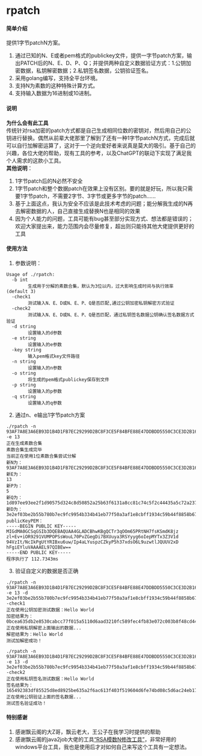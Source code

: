 # rpatch

#### 简单介绍
提供1字节patchN方案。
1. 通过已知的N、E或者pem格式的publickey文件，提供一字节patch方案，输出PATCH后的N、E、D、P、Q；并提供两种自定义数据验证方式：1.公钥加密数据，私钥解密数据；2.私钥签名数据，公钥验证签名。
2. 采用golang编写，支持全平台环境。
3. 支持N为素数的这种特殊计算方式。
4. 支持输入数据为16进制或10进制。

#### 说明
**为什么会有此工具**  
传统针对rsa加密的patch方式都是自己生成相同位数的密钥对，然后用自己的公钥进行替换。偶然从前辈大佬那里了解到了还有一种1字节patchN方式，完成后就可以自行加解密运算了，这对于一个逆向爱好者来说真是莫大的吸引。基于自己的兴趣，各位大佬的帮助，现有工具的参考，以及ChatGPT的联动下实现了满足我个人需求的这款小工具。  
**其他说明**：
1. 1字节patch后的N必然不安全
2. 1字节patch和整个数据patch在效果上没有区别。要的就是好玩，所以我只需要1字节patch，不需要2字节、3字节或更多字节的patch......
3. 基于上面这点，我认为安全不应该是此技术考虑的问题；能分解我生成的N再去解密数据的人，自己直接生成替换N也是相同的效果
4. 因为个人能力的问题，工具可能有bug甚至部分实现方式、想法都是错误的；欢迎大家提出来，能力范围内会尽量修复，超出则只能待其他大佬提供更好的工具

#### 使用方法

1.  参数说明：
```
Usage of ./rpatch:
  -b int
        生成用于分解的素数合集，默认为3位以内，过大影响生成时间与执行效率 (default 3)
  -check1
        测试输入N、E、D或N、E、P、Q是否匹配,通过公钥加密私钥解密方式验证
  -check2
        测试输入N、E、D或N、E、P、Q是否匹配，通过私钥签名数据公钥确认签名数据方式验证
  -d string
        设置输入的d参数
  -e string
        设置输入的e参数
  -key string
        输入pem格式key文件路径
  -n string
        设置输入的n参数
  -o string
        将生成的pem格式publickey保存到文件
  -p string
        设置输入的p参数
  -q string
        设置输入的q参数
```
2.  通过n、e输出1字节patch方案
```
./rpatch -n 93AF7A8E3A6EB93D1B4D1FB7EC29299D2BC8F3CE5F84BFE88E47DDBDD5550C3CE3D2B16A2E2FBD0FBD919E8038BB05752EC92DD1498CB283AA087A93184F1DD9DD5D5DF7857322DFCD70890F814B58448071BBABB0FC8A7868B62EB29CC2664C8FE61DFBC5DB0EE8BF6ECF0B65250514576C4384582211896E5400000042FDED -e 13
正在生成素数合集
素数合集生成完毕
当前正在使用1位素数合集尝试分解
新N为：
93AF7A8E3A6EB93D1B4D1FB7EC29299D2BC8F3CE5F84BFE88E47DDBDD5550C3CE3D2B16A2E2FBD0FBD919E8038BB05752EC9aDD1498CB283AA087A93184F1DD9DD5D5DF7857322DFCD70890F814B58448071BBABB0FC8A7868B62EB29CC2664C8FE61DFBC5DB0EE8BF6ECF0B65250514576C4384582211896E5400000042FDED
新E为：
13
新P为：
5
新Q为：
1d897ee93ee2f1d90575d324c8d50852a25b63f6131a8cc81c74c5f2c44435a5c72a237ba2d6590325e9ec800b589ab1095b8929db828a1a5534e5509e76392b92ac45fe4de3d3c65c49b50319dbde7419b058bbf032821814f13c8a1f5a1475b66139325ac56961bfe2f6357aa10104117c0d80de6d36b51610ccccccda32c9
新D为：
3e2ef03be2b55b780b7ec9fc9954b334b41eb77f50a3af1e8cbff1934c59b44f8858b67d8cb5c8de34deff5e68ba8908eb47719b7d48b6f411b2ba58e1d0785bbb85a0d4024b6cffeab61ec328f74d961b2269f772f111e1db3f3c154f7a46054a100c9fe784a7f635a7eb631d1d0f9cc67e6d45329514db8cc50d79437a85db
publicKeyPEM：
-----BEGIN PUBLIC KEY-----
MIGdMA0GCSqGSIb3DQEBAQUAA4GLADCBhwKBgQCTr3qOOm65PRtNH7fsKSmdK8jz
zl+Ev+iOR9291VUMPOPSsWouL70PvZGegDi7BXUuya3RSYyyg6oIepMYTx3Z3V1d
94VzIt/NcIkPgUtYRIBxu6uw/Ip4aLYuspzCZkyP5h37xdsO6L9uzwtlJQUUV2xD
hFgiEYluVAAAAEL97QIBEw==
-----END PUBLIC KEY-----
程序执行了 112.7343ms
```
3.  验证自定义的数据是否正确
```
./rpatch -n 93AF7A8E3A6EB93D1B4D1FB7EC29299D2BC8F3CE5F84BFE88E47DDBDD5550C3CE3D2B16A2E2FBD0FBD919E8038BB05752EC9aDD1498CB283AA087A93184F1DD9DD5D5DF7857322DFCD70890F814B58448071BBABB0FC8A7868B62EB29CC2664C8FE61DFBC5DB0EE8BF6ECF0B65250514576C4384582211896E5400000042FDED -e 13 -d 3e2ef03be2b55b780b7ec9fc9954b334b41eb77f50a3af1e8cbff1934c59b44f8858b67d8cb5c8de34deff5e68ba8908eb47719b7d48b6f411b2ba58e1d0785bbb85a0d4024b6cffeab61ec328f74d961b2269f772f111e1db3f3c154f7a46054a100c9fe784a7f635a7eb631d1d0f9cc67e6d45329514db8cc50d79437a85db -check1
正在使用公钥加密测试数据：Hello World
加密结果为：0bcea635db2e8530cabcc77f015a5110d6aad3210fc589fec4fb83e072c003b8f48cd44db1da7e352a5952786af43b3aded453f9e1f53337c0ea08e6404dcb097e2564e62ca7ec65c83e8ef7092862e8c5d1f11b3994a9f8abb91afeed0359e612bf1c0477b565b52694efa36b0e37fe70ff88e8563f466e67f1ad5acdbb4b8f
正在使用私钥解密上面输出的数据...
解密结果为：Hello World
测试加解密成功！
```
```
./rpatch -n 93AF7A8E3A6EB93D1B4D1FB7EC29299D2BC8F3CE5F84BFE88E47DDBDD5550C3CE3D2B16A2E2FBD0FBD919E8038BB05752EC9aDD1498CB283AA087A93184F1DD9DD5D5DF7857322DFCD70890F814B58448071BBABB0FC8A7868B62EB29CC2664C8FE61DFBC5DB0EE8BF6ECF0B65250514576C4384582211896E5400000042FDED -e 13 -d 3e2ef03be2b55b780b7ec9fc9954b334b41eb77f50a3af1e8cbff1934c59b44f8858b67d8cb5c8de34deff5e68ba8908eb47719b7d48b6f411b2ba58e1d0785bbb85a0d4024b6cffeab61ec328f74d961b2269f772f111e1db3f3c154f7a46054a100c9fe784a7f635a7eb631d1d0f9cc67e6d45329514db8cc50d79437a85db -check2
正在使用私钥签名测试数据：Hello World
签名结果为：165492383df85525d8ed8925be635a2f6ac613f403f519604d6fe74bd08c5d6ac24eb17353d341f1e7d8728475f778c52f4fbacf599b951cde68f3c01f7b85342f20fa081de71a258a3c7c54dcf62d6043bdb67f30ce0673cf7c18955024ef45a373256c3e33affba6f84a51a2873551be0abf98f201dfdadd08e25834e845a9
正在使用公钥验证上面的签名数据...
测试签名验证成功！
```
#### 特别感谢

1.  感谢飘云阁的大Z哥，飘云老大，王公子在我学习时提供的帮助
2.  感谢飘云阁的java2job大佬的工具[“RSA模数N修改工具”](https://www.chinapyg.com/thread-146310-1-1)，非常好用的windows平台工具，我也是使用后才对如何自己来写这个工具有一定想法。


